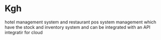 # Kgh
hotel management system and restaurant pos system management which have the stock and inventory system and can be integrated with an API integratir for cloud